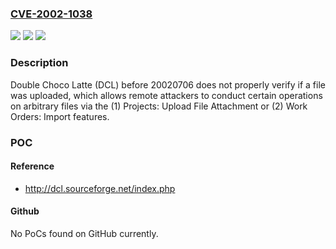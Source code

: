 ### [CVE-2002-1038](https://cve.mitre.org/cgi-bin/cvename.cgi?name=CVE-2002-1038)
![](https://img.shields.io/static/v1?label=Product&message=n%2Fa&color=blue)
![](https://img.shields.io/static/v1?label=Version&message=n%2Fa&color=blue)
![](https://img.shields.io/static/v1?label=Vulnerability&message=n%2Fa&color=brighgreen)

### Description

Double Choco Latte (DCL) before 20020706 does not properly verify if a file was uploaded, which allows remote attackers to conduct certain operations on arbitrary files via the (1) Projects: Upload File Attachment or (2) Work Orders: Import features.

### POC

#### Reference
- http://dcl.sourceforge.net/index.php

#### Github
No PoCs found on GitHub currently.

